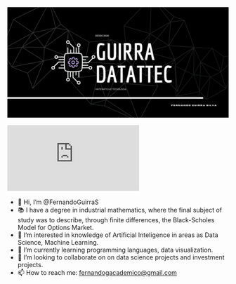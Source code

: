 <div align="center">
     <img src="https://github.com/FernandoGuirraS/FernandoGuirraS/blob/main/Fernando%20Guirra%20Silva.pdf" witdh=700px/>
</div>

![Guirra Datatec](https://github.com/FernandoGuirraS/FernandoGuirraS/blob/main/Fernando%20Guirra%20Silva.pdf)
- 👋 Hi, I’m @FernandoGuirraS
- 📚 I have a degree in industrial mathematics, where the final subject of study was to describe, through finite differences, the Black-Scholes Model for Options Market.
- 👀 I’m interested in knowledge of Artificial Inteligence in areas as Data Science, Machine Learning.
- 🌱 I’m currently learning programming languages, data visualization.
- 💞️ I’m looking to collaborate on on data science projects and investment projects.
- 📫 How to reach me: fernandogacademico@gmail.com

<!---
FernandoGuirraS/FernandoGuirraS is a ✨ special ✨ repository because its `README.md` (this file) appears on your GitHub profile.
You can click the Preview link to take a look at your changes.
--->
